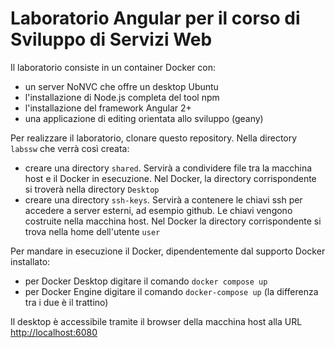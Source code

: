 # Laboratorio Angular per il corso di Sviluppo di Servizi Web
Il laboratorio consiste in un container Docker con:
- un server NoNVC che offre un desktop Ubuntu
- l'installazione di Node.js completa del tool npm
- l'installazione del framework Angular 2+
- una applicazione di editing orientata allo sviluppo (geany)

Per realizzare il laboratorio, clonare questo repository.
Nella directory `labssw` che verrà così creata:
- creare una directory `shared`. Servirà a condividere file tra la macchina host e il Docker in esecuzione. Nel Docker, la directory corrispondente si troverà nella directory `Desktop`
- creare una directory `ssh-keys`. Servirà a contenere le chiavi ssh per accedere a server esterni, ad esempio github. Le chiavi vengono costruite nella macchina host. Nel Docker la directory corrispondente si trova nella home dell'utente `user`

Per mandare in esecuzione il Docker, dipendentemente dal supporto Docker installato:
- per Docker Desktop digitare il comando `docker compose up`
- per Docker Engine digitare il comando `docker-compose up`
(la differenza tra i due è il trattino)

Il desktop è accessibile tramite il browser della macchina host alla URL [http://localhost:6080](http://localhost:6080)
